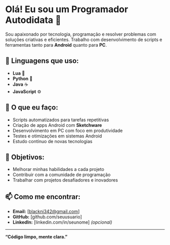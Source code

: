# Olá! Eu sou um Programador Autodidata 👋

Sou apaixonado por tecnologia, programação e resolver problemas com soluções criativas e eficientes. Trabalho com desenvolvimento de scripts e ferramentas tanto para **Android** quanto para **PC**.

## 🧠 Linguagens que uso:
- **Lua** 🐍
- **Python** 🐍
- **Java** ☕
- **JavaScript** ⚙️

## 🔧 O que eu faço:
- Scripts automatizados para tarefas repetitivas  
- Criação de apps Android com **Sketchware**  
- Desenvolvimento em PC com foco em produtividade  
- Testes e otimizações em sistemas Android  
- Estudo contínuo de novas tecnologias

## 🚀 Objetivos:
- Melhorar minhas habilidades a cada projeto  
- Contribuir com a comunidade de programação  
- Trabalhar com projetos desafiadores e inovadores  

## 📫 Como me encontrar:
- **Email:** [blackni342@gmail.com]  
- **GitHub:** [github.com/seuusuario]  
- **LinkedIn:** [linkedin.com/in/seunome] *(opcional)*

---

**“Código limpo, mente clara.”**  
